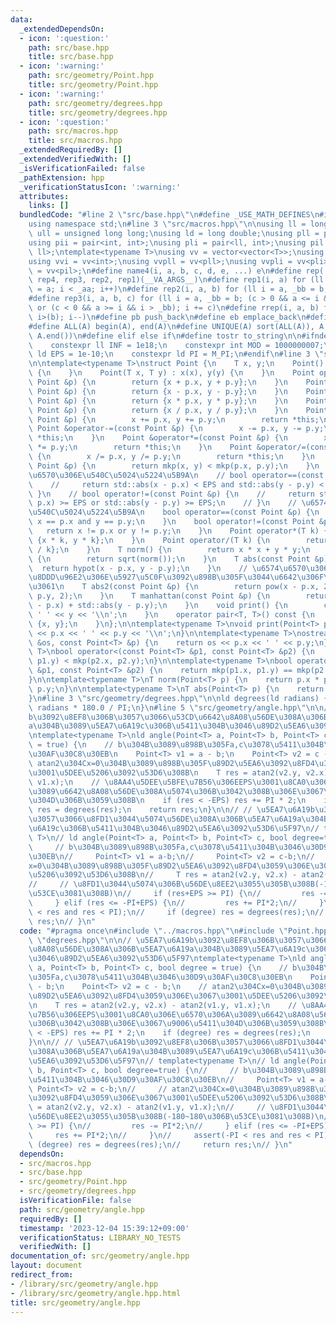 ```yaml
---
data:
  _extendedDependsOn:
  - icon: ':question:'
    path: src/base.hpp
    title: src/base.hpp
  - icon: ':warning:'
    path: src/geometry/Point.hpp
    title: src/geometry/Point.hpp
  - icon: ':warning:'
    path: src/geometry/degrees.hpp
    title: src/geometry/degrees.hpp
  - icon: ':question:'
    path: src/macros.hpp
    title: src/macros.hpp
  _extendedRequiredBy: []
  _extendedVerifiedWith: []
  _isVerificationFailed: false
  _pathExtension: hpp
  _verificationStatusIcon: ':warning:'
  attributes:
    links: []
  bundledCode: "#line 2 \"src/base.hpp\"\n#define _USE_MATH_DEFINES\n#include <bits/stdc++.h>\n\
    using namespace std;\n#line 3 \"src/macros.hpp\"\n\nusing ll = long long;\nusing\
    \ ull = unsigned long long;\nusing ld = long double;\nusing pll = pair<ll, ll>;\n\
    using pii = pair<int, int>;\nusing pli = pair<ll, int>;\nusing pil = pair<int,\
    \ ll>;\ntemplate<typename T>\nusing vv = vector<vector<T>>;\nusing vvl = vv<ll>;\n\
    using vvi = vv<int>;\nusing vvpll = vv<pll>;\nusing vvpli = vv<pli>;\nusing vvpil\
    \ = vv<pil>;\n#define name4(i, a, b, c, d, e, ...) e\n#define rep(...) name4(__VA_ARGS__,\
    \ rep4, rep3, rep2, rep1)(__VA_ARGS__)\n#define rep1(i, a) for (ll i = 0, _aa\
    \ = a; i < _aa; i++)\n#define rep2(i, a, b) for (ll i = a, _bb = b; i < _bb; i++)\n\
    #define rep3(i, a, b, c) for (ll i = a, _bb = b; (c > 0 && a <= i && i < _bb)\
    \ or (c < 0 && a >= i && i > _bb); i += c)\n#define rrep(i, a, b) for (ll i=(a);\
    \ i>(b); i--)\n#define pb push_back\n#define eb emplace_back\n#define mkp make_pair\n\
    #define ALL(A) begin(A), end(A)\n#define UNIQUE(A) sort(ALL(A)), A.erase(unique(ALL(A)),\
    \ A.end())\n#define elif else if\n#define tostr to_string\n\n#ifndef CONSTANTS\n\
    \    constexpr ll INF = 1e18;\n    constexpr int MOD = 1000000007;\n    constexpr\
    \ ld EPS = 1e-10;\n    constexpr ld PI = M_PI;\n#endif\n#line 3 \"src/geometry/Point.hpp\"\
    \n\ntemplate<typename T>\nstruct Point {\n    T x, y;\n    Point() : x(0), y(0)\
    \ {\n    }\n    Point(T x, T y) : x(x), y(y) {\n    }\n    Point operator+(const\
    \ Point &p) {\n        return {x + p.x, y + p.y};\n    }\n    Point operator-(const\
    \ Point &p) {\n        return {x - p.x, y - p.y};\n    }\n    Point operator*(const\
    \ Point &p) {\n        return {x * p.x, y * p.y};\n    }\n    Point operator/(const\
    \ Point &p) {\n        return {x / p.x, y / p.y};\n    }\n    Point &operator+=(const\
    \ Point &p) {\n        x += p.x, y += p.y;\n        return *this;\n    }\n   \
    \ Point &operator-=(const Point &p) {\n        x -= p.x, y -= p.y;\n        return\
    \ *this;\n    }\n    Point &operator*=(const Point &p) {\n        x *= p.x, y\
    \ *= p.y;\n        return *this;\n    }\n    Point &operator/=(const Point &p)\
    \ {\n        x /= p.x, y /= p.y;\n        return *this;\n    }\n    bool operator<(const\
    \ Point &p) {\n        return mkp(x, y) < mkp(p.x, p.y);\n    }\n    // \u5B9F\
    \u6570\u306E\u540C\u5024\u5224\u5B9A\n    // bool operator==(const Point &p) {\n\
    \    //     return std::abs(x - p.x) < EPS and std::abs(y - p.y) < EPS;\n    //\
    \ }\n    // bool operator!=(const Point &p) {\n    //     return std::abs(x -\
    \ p.x) >= EPS or std::abs(y - p.y) >= EPS;\n    // }\n    // \u6574\u6570\u306E\
    \u540C\u5024\u5224\u5B9A\n    bool operator==(const Point &p) {\n        return\
    \ x == p.x and y == p.y;\n    }\n    bool operator!=(const Point &p) {\n     \
    \   return x != p.x or y != p.y;\n    }\n    Point operator*(T k) {\n        return\
    \ {x * k, y * k};\n    }\n    Point operator/(T k) {\n        return {x / k, y\
    \ / k};\n    }\n    T norm() {\n        return x * x + y * y;\n    }\n    T abs()\
    \ {\n        return sqrt(norm());\n    }\n    T abs(const Point &p) {\n      \
    \  return hypot(x - p.x, y - p.y);\n    }\n    // \u6574\u6570\u306E\u307E\u307E\
    \u8DDD\u96E2\u306E\u5927\u5C0F\u3092\u898B\u305F\u3044\u6642\u306F\u3053\u3063\
    \u3061\n    T abs2(const Point &p) {\n        return pow(x - p.x, 2) + pow(y -\
    \ p.y, 2);\n    }\n    T manhattan(const Point &p) {\n        return std::abs(x\
    \ - p.x) + std::abs(y - p.y);\n    }\n    void print() {\n        cout << x <<\
    \ ' ' << y << '\\n';\n    }\n    operator pair<T, T>() const {\n        return\
    \ {x, y};\n    }\n};\n\ntemplate<typename T>\nvoid print(Point<T> p) {\n    cout\
    \ << p.x << ' ' << p.y << '\\n';\n}\n\ntemplate<typename T>\nostream &operator<<(ostream\
    \ &os, const Point<T> &p) {\n    return os << p.x << ' ' << p.y;\n}\n\ntemplate<typename\
    \ T>\nbool operator<(const Point<T> &p1, const Point<T> &p2) {\n    return mkp(p1.x,\
    \ p1.y) < mkp(p2.x, p2.y);\n}\n\ntemplate<typename T>\nbool operator==(const Point<T>\
    \ &p1, const Point<T> &p2) {\n    return mkp(p1.x, p1.y) == mkp(p2.x, p2.y);\n\
    }\n\ntemplate<typename T>\nT norm(Point<T> p) {\n    return p.x * p.x + p.y *\
    \ p.y;\n}\n\ntemplate<typename T>\nT abs(Point<T> p) {\n    return sqrt(norm(p));\n\
    }\n#line 3 \"src/geometry/degrees.hpp\"\n\nld degrees(ld radians) {\n    return\
    \ radians * 180.0 / PI;\n}\n#line 5 \"src/geometry/angle.hpp\"\n\n// \u5EA7\u6A19\
    b\u3092\u8EF8\u306B\u3057\u3066\u53CD\u6642\u8A08\u56DE\u308A\u306B\u5EA7\u6A19\
    a\u304B\u3089\u5EA7\u6A19c\u306B\u5411\u304B\u3046\u89D2\u5EA6\u3092\u53D6\u5F97\
    \ntemplate<typename T>\nld angle(Point<T> a, Point<T> b, Point<T> c, bool degree\
    \ = true) {\n    // b\u304B\u3089\u898B\u305Fa,c\u3078\u5411\u304B\u3046\u30D9\
    \u30AF\u30C8\u30EB\n    Point<T> v1 = a - b;\n    Point<T> v2 = c - b;\n    //\
    \ atan2\u304Cx=0\u304B\u3089\u898B\u305F\u89D2\u5EA6\u3092\u8FD4\u3059\u306E\u3067\
    \u3001\u5DEE\u5206\u3092\u53D6\u308B\n    T res = atan2(v2.y, v2.x) - atan2(v1.y,\
    \ v1.x);\n    // \u8AA4\u5DEE\u5BFE\u7B56\u306EEPS\u3001\u8CA0\u306E\u6570\u306A\
    \u3089\u6642\u8A08\u56DE\u308A\u5074\u306B\u3042\u308B\u306E\u3067\u9006\u5411\
    \u304D\u306B\u3059\u308B\n    if (res < -EPS) res += PI * 2;\n    if (degree)\
    \ res = degrees(res);\n    return res;\n}\n\n// // \u5EA7\u6A19b\u3092\u8EF8\u306B\
    \u3057\u3066\u8FD1\u3044\u5074\u56DE\u308A\u306B\u5EA7\u6A19a\u304B\u3089\u5EA7\
    \u6A19c\u306B\u5411\u304B\u3046\u89D2\u5EA6\u3092\u53D6\u5F97\n// template<typename\
    \ T>\n// ld angle(Point<T> a, Point<T> b, Point<T> c, bool degree=true) {\n//\
    \     // b\u304B\u3089\u898B\u305Fa,c\u3078\u5411\u304B\u3046\u30D9\u30AF\u30C8\
    \u30EB\n//     Point<T> v1 = a-b;\n//     Point<T> v2 = c-b;\n//     // atan2\u304C\
    x=0\u304B\u3089\u898B\u305F\u89D2\u5EA6\u3092\u8FD4\u3059\u306E\u3067\u3001\u5DEE\
    \u5206\u3092\u53D6\u308B\n//     T res = atan2(v2.y, v2.x) - atan2(v1.y, v1.x);\n\
    //     // \u8FD1\u3044\u5074\u306B\u56DE\u8EE2\u3055\u305B\u308B(-180~180\u306B\
    \u53CE\u3081\u308B)\n//     if (res+EPS >= PI) {\n//         res -= PI*2;\n//\
    \     } elif (res <= -PI+EPS) {\n//         res += PI*2;\n//     }\n//     assert(-PI\
    \ < res and res < PI);\n//     if (degree) res = degrees(res);\n//     return\
    \ res;\n// }\n"
  code: "#pragma once\n#include \"../macros.hpp\"\n#include \"Point.hpp\"\n#include\
    \ \"degrees.hpp\"\n\n// \u5EA7\u6A19b\u3092\u8EF8\u306B\u3057\u3066\u53CD\u6642\
    \u8A08\u56DE\u308A\u306B\u5EA7\u6A19a\u304B\u3089\u5EA7\u6A19c\u306B\u5411\u304B\
    \u3046\u89D2\u5EA6\u3092\u53D6\u5F97\ntemplate<typename T>\nld angle(Point<T>\
    \ a, Point<T> b, Point<T> c, bool degree = true) {\n    // b\u304B\u3089\u898B\
    \u305Fa,c\u3078\u5411\u304B\u3046\u30D9\u30AF\u30C8\u30EB\n    Point<T> v1 = a\
    \ - b;\n    Point<T> v2 = c - b;\n    // atan2\u304Cx=0\u304B\u3089\u898B\u305F\
    \u89D2\u5EA6\u3092\u8FD4\u3059\u306E\u3067\u3001\u5DEE\u5206\u3092\u53D6\u308B\
    \n    T res = atan2(v2.y, v2.x) - atan2(v1.y, v1.x);\n    // \u8AA4\u5DEE\u5BFE\
    \u7B56\u306EEPS\u3001\u8CA0\u306E\u6570\u306A\u3089\u6642\u8A08\u56DE\u308A\u5074\
    \u306B\u3042\u308B\u306E\u3067\u9006\u5411\u304D\u306B\u3059\u308B\n    if (res\
    \ < -EPS) res += PI * 2;\n    if (degree) res = degrees(res);\n    return res;\n\
    }\n\n// // \u5EA7\u6A19b\u3092\u8EF8\u306B\u3057\u3066\u8FD1\u3044\u5074\u56DE\
    \u308A\u306B\u5EA7\u6A19a\u304B\u3089\u5EA7\u6A19c\u306B\u5411\u304B\u3046\u89D2\
    \u5EA6\u3092\u53D6\u5F97\n// template<typename T>\n// ld angle(Point<T> a, Point<T>\
    \ b, Point<T> c, bool degree=true) {\n//     // b\u304B\u3089\u898B\u305Fa,c\u3078\
    \u5411\u304B\u3046\u30D9\u30AF\u30C8\u30EB\n//     Point<T> v1 = a-b;\n//    \
    \ Point<T> v2 = c-b;\n//     // atan2\u304Cx=0\u304B\u3089\u898B\u305F\u89D2\u5EA6\
    \u3092\u8FD4\u3059\u306E\u3067\u3001\u5DEE\u5206\u3092\u53D6\u308B\n//     T res\
    \ = atan2(v2.y, v2.x) - atan2(v1.y, v1.x);\n//     // \u8FD1\u3044\u5074\u306B\
    \u56DE\u8EE2\u3055\u305B\u308B(-180~180\u306B\u53CE\u3081\u308B)\n//     if (res+EPS\
    \ >= PI) {\n//         res -= PI*2;\n//     } elif (res <= -PI+EPS) {\n//    \
    \     res += PI*2;\n//     }\n//     assert(-PI < res and res < PI);\n//     if\
    \ (degree) res = degrees(res);\n//     return res;\n// }\n"
  dependsOn:
  - src/macros.hpp
  - src/base.hpp
  - src/geometry/Point.hpp
  - src/geometry/degrees.hpp
  isVerificationFile: false
  path: src/geometry/angle.hpp
  requiredBy: []
  timestamp: '2023-12-04 15:39:12+09:00'
  verificationStatus: LIBRARY_NO_TESTS
  verifiedWith: []
documentation_of: src/geometry/angle.hpp
layout: document
redirect_from:
- /library/src/geometry/angle.hpp
- /library/src/geometry/angle.hpp.html
title: src/geometry/angle.hpp
---
```

